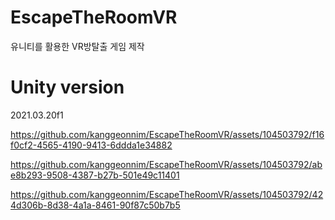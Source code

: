 # EscapeTheRoomVR
유니티를 활용한 VR방탈출 게임 제작

# Unity version
2021.03.20f1


https://github.com/kanggeonnim/EscapeTheRoomVR/assets/104503792/f16f0cf2-4565-4190-9413-6ddda1e34882



https://github.com/kanggeonnim/EscapeTheRoomVR/assets/104503792/abe8b293-9508-4387-b27b-501e49c11401



https://github.com/kanggeonnim/EscapeTheRoomVR/assets/104503792/424d306b-8d38-4a1a-8461-90f87c50b7b5

